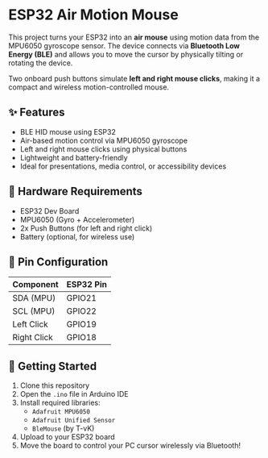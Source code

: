 
# ESP32 Air Motion Mouse

This project turns your ESP32 into an **air mouse** using motion data from the MPU6050 gyroscope sensor. The device connects via **Bluetooth Low Energy (BLE)** and allows you to move the cursor by physically tilting or rotating the device.

Two onboard push buttons simulate **left and right mouse clicks**, making it a compact and wireless motion-controlled mouse.

## ✨ Features

- BLE HID mouse using ESP32
- Air-based motion control via MPU6050 gyroscope
- Left and right mouse clicks using physical buttons
- Lightweight and battery-friendly
- Ideal for presentations, media control, or accessibility devices

## 🧰 Hardware Requirements

- ESP32 Dev Board  
- MPU6050 (Gyro + Accelerometer)  
- 2x Push Buttons (for left and right click)  
- Battery (optional, for wireless use)

## 📌 Pin Configuration

| Component   | ESP32 Pin |
|-------------|-----------|
| SDA (MPU)   | GPIO21    |
| SCL (MPU)   | GPIO22    |
| Left Click  | GPIO19    |
| Right Click | GPIO18    |

## 🚀 Getting Started

1. Clone this repository
2. Open the `.ino` file in Arduino IDE
3. Install required libraries:
   - `Adafruit MPU6050`
   - `Adafruit Unified Sensor`
   - `BleMouse` (by T-vK)
4. Upload to your ESP32 board
5. Move the board to control your PC cursor wirelessly via Bluetooth!
